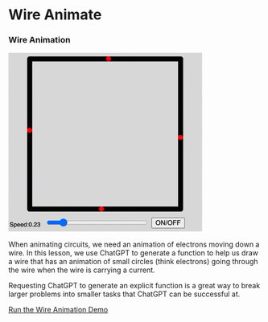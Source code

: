 # Wire Animate

### Wire Animation

![](./../../img/animate-circuit.gif)

When animating circuits, we need an animation of electrons moving down a wire.  In
this lesson, we use ChatGPT to generate a function to help us
draw a wire that has an animation of small circles (think electrons) going through the wire
when the wire is carrying a current.

Requesting ChatGPT to generate an explicit function is a great way to break larger
problems into smaller tasks that ChatGPT can be successful at.

[Run the Wire Animation Demo](./wire-animate.html)